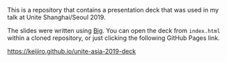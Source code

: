 This is a repository that contains a presentation deck that was used in my talk
at Unite Shanghai/Seoul 2019.

The slides were written using [Big]. You can open the deck from `index.html`
within a cloned repository, or just clicking the following GitHub Pages link.

https://keijiro.github.io/unite-asia-2019-deck

[Big]: https://github.com/tmcw/big
